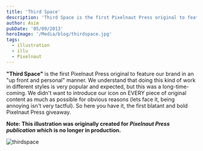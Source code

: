 ```yaml
---
title: 'Third Space'
description: 'Third Space is the first Pixelnaut Press original to feature our brand in an "up front and personal" manner.'
author: Asim
pubDate: '05/09/2013'
heroImage: '/Media/blog/thirdspace.jpg'
tags:
  - illustration
  - illu
  - Pixelnaut
---
```


<strong>"Third Space"</strong> is the first Pixelnaut Press original to feature our brand in an "up front and personal" manner. We understand that doing this kind of work in different styles is very popular and expected, but this was a long-time-coming. We didn't want to introduce our icon on EVERY piece of original content as much as possible for obvious reasons (lets face it, being annoying isn't very tactful). So here you have it, the first blatant and bold Pixelnaut Press giveaway.

**Note: This illustration was originally created for *Pixelnaut Press publication* which is no longer in production.**

![thirdspace](/Media/blog/thirdspace.jpg "thirdspace")
